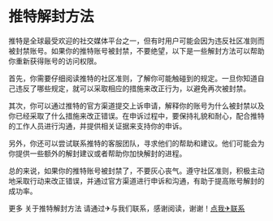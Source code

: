 # 推特解封方法

推特是全球最受欢迎的社交媒体平台之一，但有时用户可能会因为违反社区准则而被封禁账号。如果你的推特账号被封禁，不要绝望，以下是一些解封方法可以帮助你重新获得账号的访问权限。

首先，你需要仔细阅读推特的社区准则，了解你可能触碰到的规定。一旦你知道自己违反了哪些规定，就可以采取相应的措施来改正行为，以避免再次被封禁。

其次，你可以通过推特的官方渠道提交上诉申请，解释你的账号为什么被封禁以及你已经采取了什么措施来改正错误。在申诉过程中，要保持礼貌和耐心，配合推特的工作人员进行沟通，并提供相关证据来支持你的申诉。

另外，你还可以尝试联系推特的客服团队，寻求他们的帮助和建议。他们可能会为你提供一些额外的解封建议或者帮助你加快解封的进程。

总的来说，如果你的推特账号被封禁了，不要灰心丧气。遵守社区准则，积极主动地采取行动来改正错误，并通过官方渠道进行申诉和沟通，有助于提高账号解封的成功率。

更多 关于推特解封方法 请通过✈与我们联系，感谢阅读，谢谢！[点我✈联系](https://a.k02.cc)
